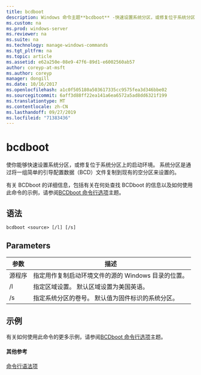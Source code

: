 ```yaml
---
title: bcdboot
description: Windows 命令主题**bcdboot** -快速设置系统分区，或修复位于系统分区上的启动环境。
ms.custom: na
ms.prod: windows-server
ms.reviewer: na
ms.suite: na
ms.technology: manage-windows-commands
ms.tgt_pltfrm: na
ms.topic: article
ms.assetid: e62a250e-08e9-47f6-89d1-e6002560ab57
author: coreyp-at-msft
ms.author: coreyp
manager: dongill
ms.date: 10/16/2017
ms.openlocfilehash: a1c0f505180a503617335cc9575fea3d346bbe02
ms.sourcegitcommit: 6aff3d88ff22ea141a6ea6572a5ad8dd6321f199
ms.translationtype: MT
ms.contentlocale: zh-CN
ms.lasthandoff: 09/27/2019
ms.locfileid: "71383436"
---
```

# <a name="bcdboot"></a>bcdboot



使你能够快速设置系统分区，或修复位于系统分区上的启动环境。 系统分区是通过将一组简单的引导配置数据（BCD）文件复制到现有的空分区来设置的。

有关 BCDboot 的详细信息，包括有关在何处查找 BCDboot 的信息以及如何使用此命令的示例，请参阅[BCDboot 命令行选项](https://technet.microsoft.com/library/hh824874.aspx)主题。

## <a name="syntax"></a>语法

```
bcdboot <source> [/l] [/s]
```

## <a name="parameters"></a>Parameters

|参数|描述|
|---------|-----------|
|源程序|指定用作复制启动环境文件的源的 Windows 目录的位置。|
|/l|指定区域设置。 默认区域设置为美国英语。|
|/s|指定系统分区的卷号。 默认值为固件标识的系统分区。|

## <a name="BKMK_examples"></a>示例

有关如何使用此命令的更多示例，请参阅[BCDboot 命令行选项](https://technet.microsoft.com/library/hh824874.aspx)主题。

#### <a name="additional-references"></a>其他参考

[命令行语法项](command-line-syntax-key.md)